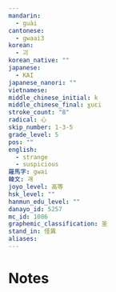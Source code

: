 ```yaml
---
mandarin:
  - guài
cantonese:
  - gwaai3
korean:
  - 괴
korean_native: ""
japanese:
  - KAI
japanese_nanori: ""
vietnamese:
middle_chinese_initial: k
middle_chinese_final: ɣuɛi
stroke_count: "8"
radical: 心
skip_number: 1-3-5
grade_level: 5
pos: ""
english:
  - strange
  - suspicious
羅馬字: gwai
韓文: 괘
joyo_level: 高等
hsk_level: ""
hanmun_edu_level: ""
danayo_id: 5257
mc_id: 1086
graphemic_classification: 圣
stand_in: 怪異
aliases:
---
```


# Notes
